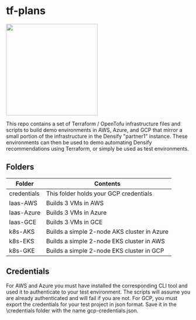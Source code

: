 tf-plans
========

<img src="https://www.densify.com/wp-content/uploads/densify.png" width="250">

This repo contains a set of Terraform / OpenTofu infrastructure files and scripts to build demo environments in AWS, Azure, and GCP that mirror a small portion of the infrastructure in the Densify "partner1" instance.  These environments can then be used to demo automating Densify recommendations using Terraform, or simply be used as test environments.

Folders
-------
| Folder | Contents
| ------ | --------
| credentials | This folder holds your GCP credentials |
| Iaas-AWS | Builds 3 VMs in AWS |
| Iaas-Azure | Builds 3 VMs in Azure |
| Iaas-GCE | Builds 3 VMs in GCE |
| k8s-AKS | Builds a simple 2-node AKS cluster in Azure |
| k8s-EKS | Builds a simple 2-node EKS cluster in AWS |
| k8s-GKE | Builds a simple 2-node EKS cluster in GCP |

Credentials
-----------
For AWS and Azure you must have installed the corresponding CLI tool and used it to authenticate to your test environment.  The scripts will assume you are already authenticated and will fail if you are not.
For GCP, you must export the credentials for your test project in json format.  Save it in the \credentials folder with the name gcp-credentials.json.  
